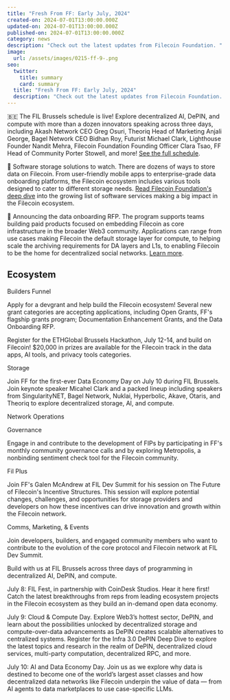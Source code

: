 ```yaml
---
title: "Fresh From FF: Early July, 2024"
created-on: 2024-07-01T13:00:00.000Z
updated-on: 2024-07-01T13:00:00.000Z
published-on: 2024-07-01T13:00:00.000Z
category: news
description: "Check out the latest updates from Filecoin Foundation. "
image:
  url: /assets/images/0215-ff-9-.png
seo:
  twitter:
    title: summary
    card: summary
  title: "Fresh From FF: Early July, 2024"
  description: "Check out the latest updates from Filecoin Foundation. "
---
```

🇧🇪 The FIL Brussels schedule is live! Explore decentralized AI, DePIN, and compute with more than a dozen innovators speaking across three days, including Akash Network CEO Greg Osuri, Theoriq Head of Marketing Anjali George, Bagel Network CEO Bidhan Roy, Futurist Michael Clark, Lighthouse Founder Nandit Mehra, Filecoin Foundation Founding Officer Clara Tsao, FF Head of Community Porter Stowell, and more! [See the full schedule](https://www.fil-brussels.io/).

💾 Software storage solutions to watch. There are dozens of ways to store data on Filecoin. From user-friendly mobile apps to enterprise-grade data onboarding platforms, the Filecoin ecosystem includes various tools designed to cater to different storage needs. [Read Filecoin Foundation's deep dive](https://fil.org/blog/signal-spotlights-software-storage-solutions-built-on-filecoin-to-watch) into the growing list of software services making a big impact in the Filecoin ecosystem.

📣 Announcing the data onboarding RFP. The program supports teams building paid products focused on embedding Filecoin as core infrastructure in the broader Web3 community. Applications can range from use cases making Filecoin the default storage layer for compute, to helping scale the archiving requirements for DA layers and L1s, to enabling Filecoin to be the home for decentralized social networks. [Learn more](https://github.com/filecoin-project/devgrants/blob/master/Archive/Data-Onboarding.md).  



## Ecosystem

Builders Funnel

Apply for a devgrant and help build the Filecoin ecosystem! Several new grant categories are accepting applications, including Open Grants, FF's flagship grants program; Documentation Enhancement Grants, and the Data Onboarding RFP. 

Register for the ETHGlobal Brussels Hackathon, July 12-14, and build on Filecoin! $20,000 in prizes are available for the Filecoin track in the data apps, AI tools, and privacy tools categories. 



Storage

Join FF for the first-ever Data Economy Day on July 10 during FIL Brussels. Join keynote speaker Micahel Clark and a packed lineup including speakers from SingularityNET, Bagel Network, Nuklai, Hyperbolic, Akave, Otaris, and Theoriq to explore decentralized storage, AI, and compute.  



Network Operations

Governance

Engage in and contribute to the development of FIPs by participating in FF's monthly community governance calls and by exploring Metropolis, a nonbinding sentiment check tool for the Filecoin community.

Fil Plus

Join FF's Galen McAndrew at FIL Dev Summit for his session on The Future of Filecoin's Incentive Structures. This session will explore potential changes, challenges, and opportunities for storage providers and developers on how these incentives can drive innovation and growth within the Filecoin network.



Comms, Marketing, & Events

Join developers, builders, and engaged community members who want to contribute to the evolution of the core protocol and Filecoin network at FIL Dev Summit. 

Build with us at FIL Brussels across three days of programming in decentralized AI, DePIN, and compute. 

July 8: FIL Fest, in partnership with CoinDesk Studios. Hear it here first! Catch the latest breakthroughs from reps from leading ecosystem projects in the Filecoin ecosystem as they build an in-demand open data economy.

July 9: Cloud & Compute Day. Explore Web3’s hottest sector, DePIN, and learn about the possibilities unlocked by decentralized storage and compute-over-data advancements as DePIN creates scalable alternatives to centralized systems. Register for the Infra 3.0 DePIN Deep Dive to explore the latest topics and research in the realm of DePIN, decentralized cloud services, multi-party computation, decentralized RPC, and more. 

July 10: AI and Data Economy Day. Join us as we explore why data is destined to become one of the world’s largest asset classes and how decentralized data networks like Filecoin underpin the value of data — from AI agents to data marketplaces to use case-specific LLMs.
